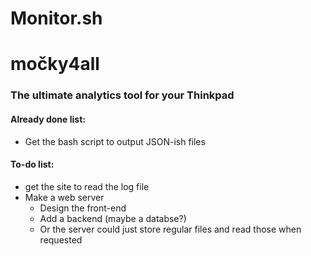 # Monitor.sh

# močky4all

### The ultimate analytics tool for your Thinkpad

#### Already done list:

- Get the bash script to output JSON-ish files

#### To-do list:

- get the site to read the log file
- Make a web server
  - Design the front-end
  - Add a backend (maybe a databse?)
  - Or the server could just store regular files and read those when requested
